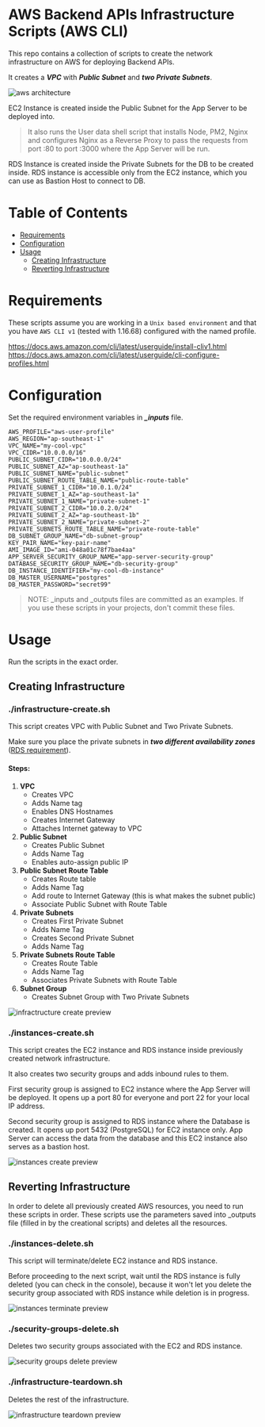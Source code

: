# AWS Backend APIs Infrastructure Scripts (AWS CLI)

This repo contains a collection of scripts to create the network infrastructure on AWS for deploying Backend APIs.

It creates a ***VPC*** with ***Public Subnet*** and ***two Private Subnets***. 

![aws architecture](https://github.com/dinoradulovic/infrastructure-scripts-aws-cli/blob/media/aws-architecture.png)

EC2 Instance is created inside the Public Subnet for the App Server to be deployed into. 
> It also runs the User data shell script that installs Node, PM2, Nginx and configures Nginx as a Reverse Proxy to pass the requests from port :80 to port :3000 where the App Server will be run.

RDS Instance is created inside the Private Subnets for the DB to be created inside.
RDS instance is accessible only from the EC2 instance, which you can use as Bastion Host to connect to DB. 

# Table of Contents 
* [Requirements](#requirements)
* [Configuration](#configuration)
* [Usage](#usage) 
	* [Creating Infrastructure](#creating-infrastructure ) 
	* [Reverting Infrastructure](#reverting-infrastructure) 

# Requirements

These scripts assume you are working in a `Unix based environment` and that you have `AWS CLI v1` (tested with 1.16.68) configured with the named profile. 

<https://docs.aws.amazon.com/cli/latest/userguide/install-cliv1.html>
<https://docs.aws.amazon.com/cli/latest/userguide/cli-configure-profiles.html>

# Configuration

Set the required environment variables in ***_inputs*** file. 
```
AWS_PROFILE="aws-user-profile"
AWS_REGION="ap-southeast-1"
VPC_NAME="my-cool-vpc"
VPC_CIDR="10.0.0.0/16"
PUBLIC_SUBNET_CIDR="10.0.0.0/24"
PUBLIC_SUBNET_AZ="ap-southeast-1a"
PUBLIC_SUBNET_NAME="public-subnet"
PUBLIC_SUBNET_ROUTE_TABLE_NAME="public-route-table"
PRIVATE_SUBNET_1_CIDR="10.0.1.0/24"
PRIVATE_SUBNET_1_AZ="ap-southeast-1a"
PRIVATE_SUBNET_1_NAME="private-subnet-1"
PRIVATE_SUBNET_2_CIDR="10.0.2.0/24"
PRIVATE_SUBNET_2_AZ="ap-southeast-1b"
PRIVATE_SUBNET_2_NAME="private-subnet-2"
PRIVATE_SUBNETS_ROUTE_TABLE_NAME="private-route-table"
DB_SUBNET_GROUP_NAME="db-subnet-group"
KEY_PAIR_NAME="key-pair-name"
AMI_IMAGE_ID="ami-048a01c78f7bae4aa"
APP_SERVER_SECURITY_GROUP_NAME="app-server-security-group"
DATABASE_SECURITY_GROUP_NAME="db-security-group"
DB_INSTANCE_IDENTIFIER="my-cool-db-instance"
DB_MASTER_USERNAME="postgres"
DB_MASTER_PASSWORD="secret99"
```
> NOTE: _inputs and _outputs files are committed as an examples. If you use these scripts in your projects, don't commit these files. 

# Usage

Run the scripts in the exact order. 

## Creating Infrastructure

### ./infrastructure-create.sh 

This script creates VPC with Public Subnet and Two Private Subnets.

Make sure you place the private subnets in ***two different availability zones*** ([RDS requirement](https://docs.aws.amazon.com/AmazonRDS/latest/UserGuide/USER_VPC.WorkingWithRDSInstanceinaVPC.html#Overview.RDSVPC.Create)). 

#### Steps: 
1. **VPC**
   - Creates VPC
   - Adds Name tag
   - Enables DNS Hostnames
   - Creates Internet Gateway
   - Attaches Internet gateway to VPC  
2. **Public Subnet**
   - Creates Public Subnet
   - Adds Name Tag
   - Enables auto-assign public IP
3. **Public Subnet Route Table**
   - Creates Route table
   - Adds Name Tag
   - Add route to Internet Gateway (this is what makes the subnet public)
   - Associate Public Subnet with Route Table
4. **Private Subnets**
   - Creates First Private Subnet
   - Adds Name Tag
   - Creates Second Private Subnet
   - Adds Name Tag 
5. **Private Subnets Route Table**
   - Creates Route Table
   - Adds Name Tag
   - Associates Private Subnets with Route Table
6. **Subnet Group**
   - Creates Subnet Group with Two Private Subnets

![infractructure create preview](https://github.com/dinoradulovic/infrastructure-scripts-aws-cli/blob/media/infrastructure-create.png)

### ./instances-create.sh 

This script creates the EC2 instance and RDS instance inside previously created network infrastructure.

It also creates two security groups and adds inbound rules to them.

First security group is assigned to EC2 instance where the App Server will be deployed. It opens up a port 80 for everyone and port 22 for your local IP address.  

Second security group is assigned to RDS instance where the Database is created. It opens up port 5432 (PostgreSQL) for EC2 instance only. App Server can access the data from the database and this EC2 instance also serves as a bastion host.

![instances create preview](https://github.com/dinoradulovic/infrastructure-scripts-aws-cli/blob/media/instances-create.png)

## Reverting Infrastructure

In order to delete all previously created AWS resources, you need to run these scripts in order. 
These scripts use the parameters saved into _outputs file (filled in by the creational scripts) and deletes all the resources. 

### ./instances-delete.sh 
This script will terminate/delete EC2 instance and RDS instance.  

Before proceeding to the next script, wait until the RDS instance is fully deleted (you can check in the console), because it won't let you delete the security group associated with RDS instance while deletion is in progress.

![instances terminate preview](https://github.com/dinoradulovic/infrastructure-scripts-aws-cli/blob/media/instances-terminate.png)

### ./security-groups-delete.sh 

Deletes two security groups associated with the EC2 and RDS instance. 

![security groups delete preview](https://github.com/dinoradulovic/infrastructure-scripts-aws-cli/blob/media/security-groups-delete.png)

### ./infrastructure-teardown.sh 
Deletes the rest of the infrastructure.

![infrastructure teardown preview](https://github.com/dinoradulovic/infrastructure-scripts-aws-cli/blob/media/infrastructure-teardown.png)
